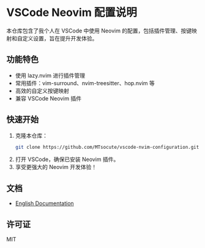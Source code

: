 # VSCode Neovim 配置说明

本仓库包含了我个人在 VSCode 中使用 Neovim 的配置，包括插件管理、按键映射和自定义设置，旨在提升开发体验。

## 功能特色
- 使用 lazy.nvim 进行插件管理
- 常用插件：vim-surround、nvim-treesitter、hop.nvim 等
- 高效的自定义按键映射
- 兼容 VSCode Neovim 插件

## 快速开始
1. 克隆本仓库：
   ```sh
   git clone https://github.com/MTsocute/vscode-nvim-configuration.git ~/.config/nvim
   ```
2. 打开 VSCode，确保已安装 Neovim 插件。
3. 享受更强大的 Neovim 开发体验！

## 文档
- [English Documentation](./README.md)

## 许可证
MIT
